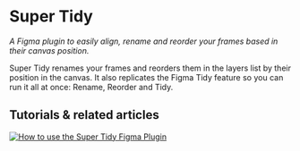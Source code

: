 # Super Tidy
*A Figma plugin to easily align, rename and reorder your frames based in their canvas position.*

Super Tidy renames your frames and reorders them in the layers list by their position in the canvas. It also replicates the Figma Tidy feature so you can run it all at once: Rename, Reorder and Tidy.

## Tutorials & related articles
[![How to use the Super Tidy Figma Plugin](http://i3.ytimg.com/vi/i681_evMv2k/maxresdefault.jpg)](https://www.youtube.com/watch?v=i681_evMv2k)
